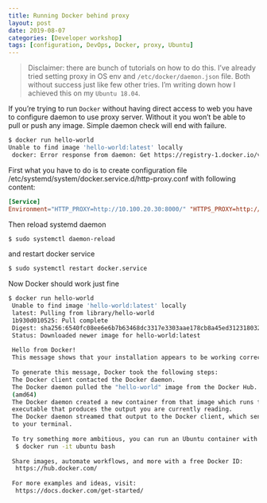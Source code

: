 ```yaml
---
title: Running Docker behind proxy
layout: post
date: 2019-08-07
categories: [Developer workshop]
tags: [configuration, DevOps, Docker, proxy, Ubuntu]
---
```


> Disclaimer: there are bunch of tutorials on how to do this. I’ve already tried setting proxy in OS env and `/etc/docker/daemon.json` file. Both without success just like few other tries. I’m writing down how I achieved this on my `Ubuntu 18.04`.

If you’re trying to run `Docker` without having direct access to web you have to configure daemon to use proxy server. Without it you won’t be able to pull or push any image. Simple daemon check will end with failure.

```bash
$ docker run hello-world
Unable to find image 'hello-world:latest' locally
 docker: Error response from daemon: Get https://registry-1.docker.io/v2/: dial tcp 34.201.196.144:443: connect: connection refused.
```

First what you have to do is to create configuration file /etc/systemd/system/docker.service.d/http-proxy.conf with following content:

```conf
[Service]
Environment="HTTP_PROXY=http://10.100.20.30:8000/" "HTTPS_PROXY=http://10.100.20.30:8000/"
```

Then reload systemd daemon

```bash
$ sudo systemctl daemon-reload
```

and restart docker service

```bash
$ sudo systemctl restart docker.service
```

Now Docker should work just fine

```bash
$ docker run hello-world                                       
 Unable to find image 'hello-world:latest' locally
 latest: Pulling from library/hello-world
 1b930d010525: Pull complete 
 Digest: sha256:6540fc08ee6e6b7b63468dc3317e3303aae178cb8a45ed3123180328bcc1d20f
 Status: Downloaded newer image for hello-world:latest
 
 Hello from Docker!
 This message shows that your installation appears to be working correctly.
 
 To generate this message, Docker took the following steps:
 The Docker client contacted the Docker daemon.
 The Docker daemon pulled the "hello-world" image from the Docker Hub.
 (amd64)
 The Docker daemon created a new container from that image which runs the
 executable that produces the output you are currently reading.
 The Docker daemon streamed that output to the Docker client, which sent it
 to your terminal. 
 
 To try something more ambitious, you can run an Ubuntu container with:
  $ docker run -it ubuntu bash
 
 Share images, automate workflows, and more with a free Docker ID:
  https://hub.docker.com/
 
 For more examples and ideas, visit:
  https://docs.docker.com/get-started/
```
